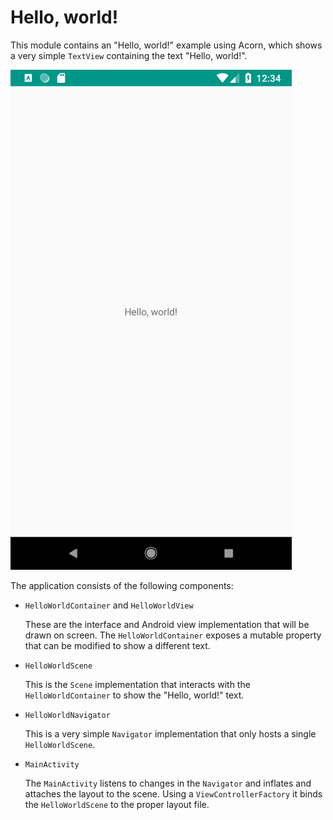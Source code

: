 Hello, world!
=============

This module contains an "Hello, world!" example using Acorn, which shows a very simple `TextView` containing the text "Hello, world!".

![Hello, world!](art/hello_world.png)

The application consists of the following components:

 - `HelloWorldContainer` and `HelloWorldView`

   These are the interface and Android view implementation that will be drawn on screen.
   The `HelloWorldContainer` exposes a mutable property that can be modified to show a different text.

 - `HelloWorldScene`

   This is the `Scene` implementation that interacts with the `HelloWorldContainer` to show the "Hello, world!" text.

 - `HelloWorldNavigator`

   This is a very simple `Navigator` implementation that only hosts a single `HelloWorldScene`.

 - `MainActivity`

   The `MainActivity` listens to changes in the `Navigator` and inflates and attaches the layout to the scene.
   Using a `ViewControllerFactory` it binds the `HelloWorldScene` to the proper layout file.


